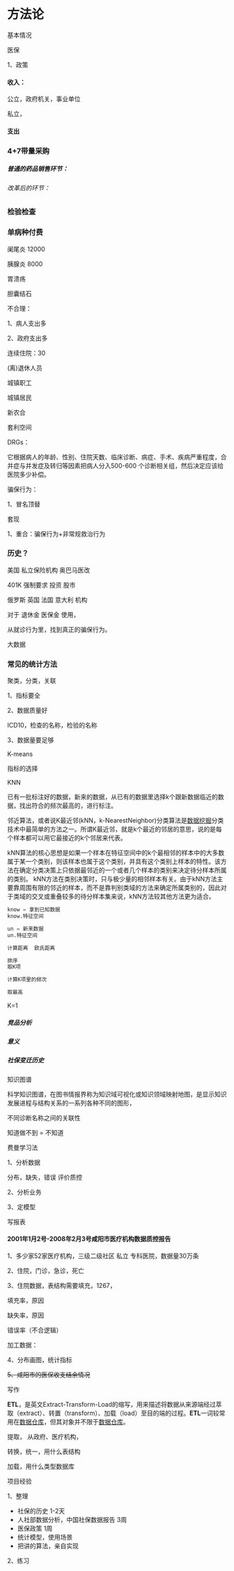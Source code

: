 # 方法论

基本情况



医保

1、政策

#### 收入：

公立，政府机关，事业单位

私立，



#### 支出



### 4+7带量采购

##### 普通的药品销售环节：

###### 改革后的环节：



### 检验检查



### 单病种付费

阑尾炎   12000

胰腺炎  8000

胃溃疡

胆囊结石



不合理：

1、病人支出多

2、政府支出多



连续住院：30

(离)退休人员

城镇职工

城镇居民

新农合



套利空间



DRGs：

 它根据病人的年龄、性别、住院天数、临床诊断、病症、手术、疾病严重程度，合并症与并发症及转归等因素把病人分入500-600 个诊断相关组，然后决定应该给医院多少补偿。



骗保行为：

1、冒名顶替

套现







1、重合：骗保行为+非常规救治行为





### 历史？

美国 私立保险机构  奥巴马医改  

401K 强制要求  投资  股市



俄罗斯 英国  法国  意大利   机构

对于 退休金 医保金  使用，





从就诊行为里，找到真正的骗保行为。



大数据





### 常见的统计方法





聚类，分类，关联







1、指标要全

2、数据质量好

ICD10，检查的名称，检验的名称

3、数据量要足够







K-means

指标的选择



KNN

已有一批标注好的数据，新来的数据，从已有的数据里选择k个跟新数据临近的数据，找出符合的频次最高的，进行标注。

邻近算法，或者说K最近邻(kNN，k-NearestNeighbor)分类算法是[数据挖掘](https://baike.baidu.com/item/%E6%95%B0%E6%8D%AE%E6%8C%96%E6%8E%98/216477)分类技术中最简单的方法之一。所谓K最近邻，就是k个最近的邻居的意思，说的是每个样本都可以用它最接近的k个邻居来代表。

kNN算法的核心思想是如果一个样本在特征空间中的k个最相邻的样本中的大多数属于某一个类别，则该样本也属于这个类别，并具有这个类别上样本的特性。该方法在确定分类决策上只依据最邻近的一个或者几个样本的类别来决定待分样本所属的类别。 kNN方法在类别决策时，只与极少量的相邻样本有关。由于kNN方法主要靠周围有限的邻近的样本，而不是靠判别类域的方法来确定所属类别的，因此对于类域的交叉或重叠较多的待分样本集来说，kNN方法较其他方法更为适合。



```python
know = 拿到已知数据
know.特征空间

un = 新来数据
un.特征空间

计算距离  欧氏距离

排序
取K项

计算K项里的频次

取最高
```

K=1





##### 竞品分析

##### 意义

##### 社保变迁历史



知识图谱

科学知识图谱，在图书情报界称为知识域可视化或知识领域映射地图，是显示知识发展进程与结构关系的一系列各种不同的图形，



不同诊断名称之间的关联性





知道做不到 = 不知道



费曼学习法



1、分析数据

分布，缺失，错误 评价质控

2、分析业务

3、定模型







写报表

#### 2001年1月2号-2008年2月3号咸阳市医疗机构数据质控报告



1、多少家52家医疗机构，三级二级社区 私立 专科医院，数据量30万条

2、住院，门诊，急诊，死亡

3、住院数据，表结构需要填充，1267，

填充率，原因

缺失率，原因

错误率（不合逻辑）

加工数据：

4、分布画图，统计指标





~~5、咸阳市的医保收支结余情况~~

写作





**ETL**，是英文Extract-Transform-Load的缩写，用来描述将数据从来源端经过萃取（extract）、转置（transform）、加载（load）至目的端的过程。**ETL**一词较常用在[数据仓库](https://baike.baidu.com/item/%E6%95%B0%E6%8D%AE%E4%BB%93%E5%BA%93)，但其对象并不限于[数据仓库](https://baike.baidu.com/item/%E6%95%B0%E6%8D%AE%E4%BB%93%E5%BA%93)。





提取， 从政府、医疗机构，

转换，统一，用什么表结构

加载，用什么类型数据库





项目经验







1、整理

- 社保的历史  1-2天
- 人社部数据分析，中国社保数据报告     3周
- 医保政策  1周
- 统计模型，使用场景
- 把讲的算法，亲自实现

2、练习